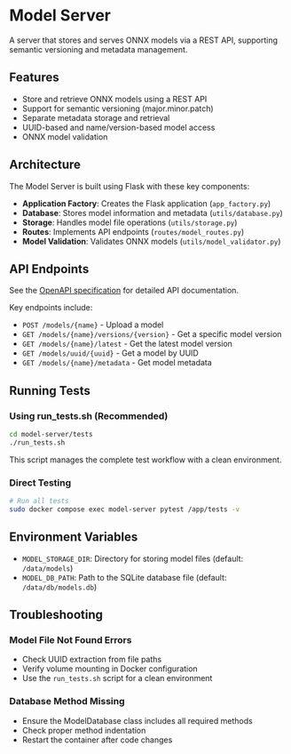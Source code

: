 # Model Server

A server that stores and serves ONNX models via a REST API, supporting semantic versioning and metadata management.

## Features

- Store and retrieve ONNX models using a REST API
- Support for semantic versioning (major.minor.patch)
- Separate metadata storage and retrieval
- UUID-based and name/version-based model access
- ONNX model validation

## Architecture

The Model Server is built using Flask with these key components:

- **Application Factory**: Creates the Flask application (`app_factory.py`)
- **Database**: Stores model information and metadata (`utils/database.py`)
- **Storage**: Handles model file operations (`utils/storage.py`)
- **Routes**: Implements API endpoints (`routes/model_routes.py`)
- **Model Validation**: Validates ONNX models (`utils/model_validator.py`)

## API Endpoints

See the [OpenAPI specification](./openapi.yaml) for detailed API documentation.

Key endpoints include:
- `POST /models/{name}` - Upload a model
- `GET /models/{name}/versions/{version}` - Get a specific model version
- `GET /models/{name}/latest` - Get the latest model version
- `GET /models/uuid/{uuid}` - Get a model by UUID
- `GET /models/{name}/metadata` - Get model metadata

## Running Tests

### Using run_tests.sh (Recommended)

```bash
cd model-server/tests
./run_tests.sh
```

This script manages the complete test workflow with a clean environment.

### Direct Testing

```bash
# Run all tests
sudo docker compose exec model-server pytest /app/tests -v
```

## Environment Variables

- `MODEL_STORAGE_DIR`: Directory for storing model files (default: `/data/models`)
- `MODEL_DB_PATH`: Path to the SQLite database file (default: `/data/db/models.db`)

## Troubleshooting

### Model File Not Found Errors
- Check UUID extraction from file paths
- Verify volume mounting in Docker configuration
- Use the `run_tests.sh` script for a clean environment

### Database Method Missing
- Ensure the ModelDatabase class includes all required methods
- Check proper method indentation
- Restart the container after code changes
